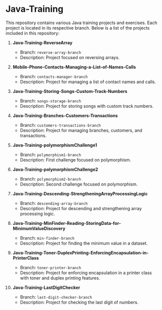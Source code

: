 # Java-Training

This repository contains various Java training projects and exercises. Each project is located in its respective branch. Below is a list of the projects included in this repository:

1. **Java-Training-ReverseArray**
   - Branch: `reverse-array-branch`
   - Description: Project focused on reversing arrays.

2. **Mobile-Phone-Contacts-Managing-a-List-of-Names-Calls**
   - Branch: `contacts-manager-branch`
   - Description: Project for managing a list of contact names and calls.

3. **Java-Training-Storing-Songs-Custom-Track-Numbers**
   - Branch: `songs-storage-branch`
   - Description: Project for storing songs with custom track numbers.

4. **Java-Training-Branches-Customers-Transactions**
   - Branch: `customers-transactions-branch`
   - Description: Project for managing branches, customers, and transactions.

5. **Java-Training-polymorphismChallenge1**
   - Branch: `polymorphism1-branch`
   - Description: First challenge focused on polymorphism.

6. **Java-Training-polymorphismChallenge2**
   - Branch: `polymorphism2-branch`
   - Description: Second challenge focused on polymorphism.

7. **Java-Training-Descending-StrengtheningArrayProcessingLogic**
   - Branch: `descending-array-branch`
   - Description: Project for descending and strengthening array processing logic.

8. **Java-Training-MinFinder-Reading-StoringData-for-MinimumValueDiscovery**
   - Branch: `min-finder-branch`
   - Description: Project for finding the minimum value in a dataset.

9. **Java-Training-Toner-DuplexPrinting-EnforcingEncapsulation-in-PrinterClass**
   - Branch: `toner-printer-branch`
   - Description: Project for enforcing encapsulation in a printer class with toner and duplex printing features.

10. **Java-Training-LastDigitChecker**
    - Branch: `last-digit-checker-branch`
    - Description: Project for checking the last digit of numbers.
